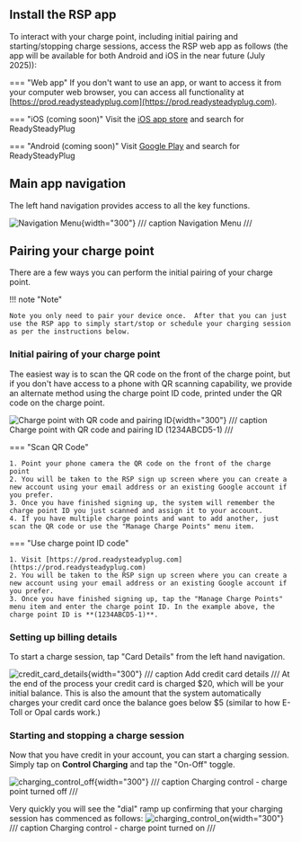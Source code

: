 ## Install the RSP app
To interact with your charge point, including initial pairing and starting/stopping charge sessions, access the RSP web app as follows (the app will be available for both Android and iOS in the near future (July 2025)):  

=== "Web app"
	If you don't want to use an app, or want to access it from your computer web browser, you can access all functionality at [https://prod.readysteadyplug.com](https://prod.readysteadyplug.com).

=== "iOS (coming soon)"
	Visit the [iOS app store](https://apple.com/au/app-store/) and search for ReadySteadyPlug

=== "Android (coming soon)"
	Visit [Google Play](https://play.google.com/store/apps/) and search for ReadySteadyPlug

## Main app navigation
The left hand navigation provides access to all the key functions.

![Navigation Menu](assets/navigation_menu.png){width="300"}
/// caption
Navigation Menu
///

## Pairing your charge point

There are a few ways you can perform the initial pairing of your charge point.

!!! note "Note"

    Note you only need to pair your device once.  After that you can just use the RSP app to simply start/stop or schedule your charging session as per the instructions below.

### Initial pairing of your charge point
The easiest way is to scan the QR code on the front of the charge point, but if you don't have access to a phone with QR scanning capability, we provide an alternate method using the charge point ID code, printed under the QR code on the charge point.

![Charge point with QR code and pairing ID](assets/outlet_with_QR_code_close_up.png){width="300"}
/// caption
Charge point with QR code and pairing ID (1234ABCD5-1)
///

=== "Scan QR Code"

    1. Point your phone camera the QR code on the front of the charge point
    2. You will be taken to the RSP sign up screen where you can create a new account using your email address or an existing Google account if you prefer.
    3. Once you have finished signing up, the system will remember the charge point ID you just scanned and assign it to your account.
    4. If you have multiple charge points and want to add another, just scan the QR code or use the "Manage Charge Points" menu item.

=== "Use charge point ID code"

    1. Visit [https://prod.readysteadyplug.com](https://prod.readysteadyplug.com)
    2. You will be taken to the RSP sign up screen where you can create a new account using your email address or an existing Google account if you prefer.
    3. Once you have finished signing up, tap the "Manage Charge Points" menu item and enter the charge point ID. In the example above, the charge point ID is **(1234ABCD5-1)**.

### Setting up billing details
To start a charge session, tap "Card Details" from the left hand navigation.

![credit_card_details](assets/credit_card_details.png){width="300"}
/// caption
Add credit card details
///
At the end of the process your credit card is charged $20, which will be your initial balance. This is also the amount that the system automatically charges your credit card once the balance goes below $5 (similar to how E-Toll or Opal cards work.)

### Starting and stopping a charge session
Now that you have credit in your account, you can start a charging session.
Simply tap on **Control Charging** and tap the "On-Off" toggle.

![charging_control_off](assets/charging_control_off.png){width="300"}
/// caption
Charging control - charge point turned off
///

Very quickly you will see the "dial" ramp up confirming that your charging session has commenced as follows:
![charging_control_on](assets/charging_control_on.png){width="300"}
/// caption
Charging control - charge point turned on
///



